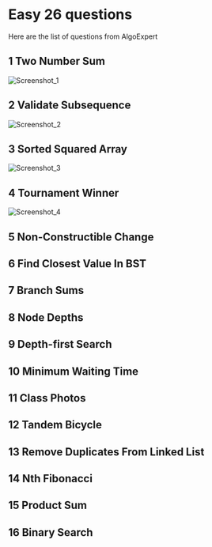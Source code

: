 # Easy 26 questions
Here are the list of questions from AlgoExpert


## 1 Two Number Sum

![Screenshot_1](https://user-images.githubusercontent.com/21030885/219957814-8bf6e909-6a1e-4eeb-a440-552eb75af5b1.png)


## 2 Validate Subsequence

![Screenshot_2](https://user-images.githubusercontent.com/21030885/219957822-09f2e1a5-f406-408d-926e-e8a253fa63f7.png)


## 3 Sorted Squared Array

![Screenshot_3](https://user-images.githubusercontent.com/21030885/219957836-8aa0d5ed-d3a7-44dc-9c89-3197b8921c25.png)


## 4 Tournament Winner

![Screenshot_4](https://user-images.githubusercontent.com/21030885/220954327-71614904-6ad6-4aaf-9354-7e65be0dd1d6.png)



## 5 Non-Constructible Change



## 6 Find Closest Value In BST



## 7 Branch Sums



## 8 Node Depths





## 9 Depth-first Search



## 10 Minimum Waiting Time



## 11 Class Photos



## 12 Tandem Bicycle




## 13 Remove Duplicates From Linked List



## 14 Nth Fibonacci



## 15 Product Sum



## 16 Binary Search
